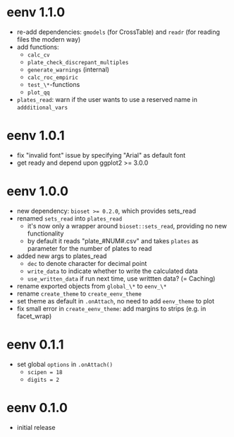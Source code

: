 # eenv 1.1.0

  * re-add dependencies: `gmodels` (for CrossTable) and `readr` (for reading files the modern way)
  * add functions:
      * `calc_cv`
      * `plate_check_discrepant_multiples`
      * `generate_warnings` (internal)
      * `calc_roc_empiric`
      * `test_\*`-functions
      * `plot_qq`
  * `plates_read`: warn if the user wants to use a reserved name in `addditional_vars`

# eenv 1.0.1

  * fix "invalid font" issue by specifying "Arial" as default font
  * get ready and depend upon ggplot2 >= 3.0.0

# eenv 1.0.0

  * new dependency: `bioset >= 0.2.0`, which provides sets_read
  * renamed `sets_read` into `plates_read`
      * it's now only a wrapper around `bioset::sets_read`, providing no new functionality
      * by default it reads "plate_#NUM#.csv" and takes `plates` as parameter for the number of plates to read
  * added new args to plates_read
      * `dec` to denote character for decimal point
      * `write_data` to indicate whether to write the calculated data
      * `use_written_data` if run next time, use writtten data? (= Caching)
  * rename exported objects from `global_\*` to `eenv_\*`
  * rename `create_theme` to `create_eenv_theme` 
  * set theme as default in `.onAttach`, no need to add `eenv_theme` to plot
  * fix small error in `create_eenv_theme`: add margins to strips (e.g. in facet_wrap)

# eenv 0.1.1

  * set global `options` in `.onAttach()`
      * `scipen = 18`
      * `digits = 2`

# eenv 0.1.0

  * initial release
